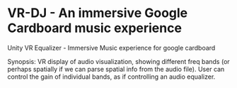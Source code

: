 # VR-DJ - An immersive Google Cardboard music experience
Unity VR Equalizer - Immersive Music experience for google cardboard

Synopsis: VR display of audio visualization, showing different freq bands (or perhaps spatially if we can parse spatial info from the audio file). User can control the gain of individual bands, as if controlling an audio equalizer.
